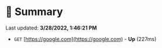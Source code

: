 # 📖 Summary
Last updated: **3/28/2022, 1:46:21 PM**

- `GET` [https://google.com](https://google.com) - **Up** (227ms)
